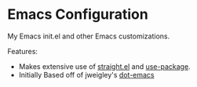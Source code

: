 # Emacs Configuration

My Emacs init.el and other Emacs customizations.

Features:

* Makes extensive use of [straight.el](https://github.com/raxod502/straight.el) and [use-package](https://github.com/jwiegley/use-package).
* Initially Based off of jweigley's [dot-emacs](https://github.com/jwiegley/dot-emacs)
